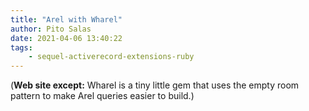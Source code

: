 ```yaml
---
title: "Arel with Wharel"
author: Pito Salas
date: 2021-04-06 13:40:22
tags:
    - sequel-activerecord-extensions-ruby
---
```



(**Web site except:** Wharel is a tiny little gem that uses the empty room pattern to make Arel queries easier to build.) 
